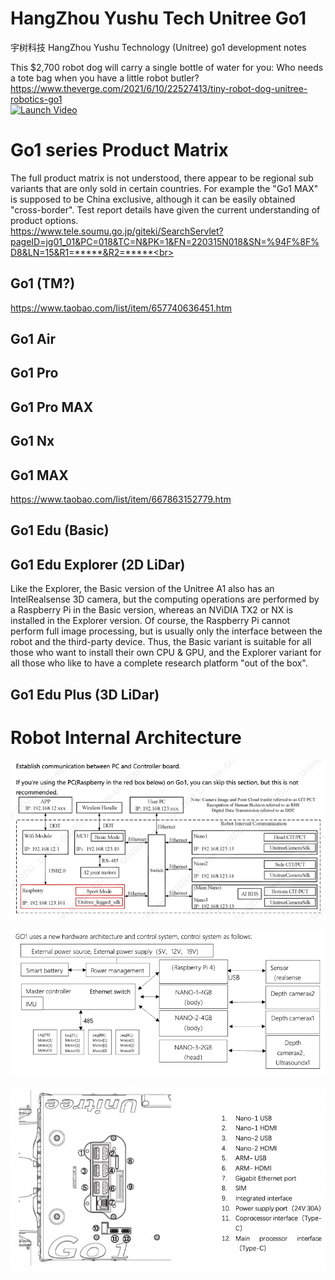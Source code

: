 # HangZhou Yushu Tech Unitree Go1
宇树科技 HangZhou Yushu Technology (Unitree) go1 development notes

This $2,700 robot dog will carry a single bottle of water for you: Who needs a tote bag when you have a little robot butler?<br>
https://www.theverge.com/2021/6/10/22527413/tiny-robot-dog-unitree-robotics-go1<br>
[![Launch Video](http://img.youtube.com/vi/xdfmhWQyp_8/0.jpg)](https://www.youtube.com/watch?v=xdfmhWQyp_8)<br>

# Go1 series Product Matrix
The full product matrix is not understood, there appear to be regional sub variants that are only sold in certain countries. For example the "Go1 MAX" is supposed to be China exclusive, although it can be easily obtained "cross-border". Test report details have given the current understanding of product options. <br>
https://www.tele.soumu.go.jp/giteki/SearchServlet?pageID=jg01_01&PC=018&TC=N&PK=1&FN=220315N018&SN=%94F%8F%D8&LN=15&R1=*****&R2=*****<br>


## Go1 (TM?)

https://www.taobao.com/list/item/657740636451.htm
## Go1 Air
## Go1 Pro
## Go1 Pro MAX
## Go1 Nx
## Go1 MAX
https://www.taobao.com/list/item/667863152779.htm
## Go1 Edu (Basic)
## Go1 Edu Explorer (2D LiDar)

Like the Explorer, the Basic version of the Unitree A1 also has an IntelRealsense 3D camera, but the computing operations are performed by a Raspberry Pi in the 
Basic version, whereas an NViDIA TX2 or NX is installed in the Explorer version. Of course, the Raspberry Pi cannot perform full image processing, but is 
usually only the interface between the robot and the third-party device. Thus, the Basic variant is suitable for all those who want to install their own CPU & 
GPU, and the Explorer variant for all those who like to have a complete research platform "out of the box".

## Go1 Edu Plus (3D LiDar)

# Robot Internal Architecture

<p align="center">
<img 
src="https://github.com/MAVProxyUser/YushuTechUnitreeGo1/blob/main/NetworkLayout.png"><br>
</p>

<p align="center">
<img 
src="https://github.com/MAVProxyUser/YushuTechUnitreeGo1/blob/main/FlowChart.png"><br>
</p>

<p align="center">
<img 
src="https://github.com/MAVProxyUser/YushuTechUnitreeGo1/blob/main/Ports.png"><br>
</p>


